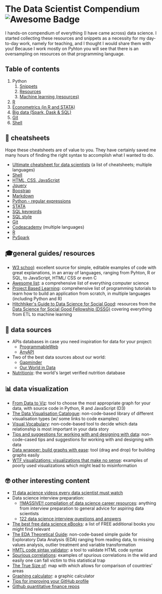 # The Data Scientist Compendium <img src="https://cdn.rawgit.com/sindresorhus/awesome/d7305f38d29fed78fa85652e3a63e154dd8e8829/media/badge.svg" alt="Awesome Badge"/>
I hands-on compendium of everything (I have came across) data science. I started collecting these resources and snippets as a necessity for my day-to-day work, namely for teaching, and I thought I would share them with you! Because I work mostly on Pyhton you will see that there is an oversampling on resources on that programming language.

## Table of contents
1. Python
	1. [Snippets](https://github.com/bforbesc/the-data-scientist-compendium/blob/main/1_Python_snippets.md)
	1. [Resources](https://github.com/bforbesc/the-data-scientist-compendium/blob/main/1_Python_resources.md)
	1. [Machine learning (resources)](https://github.com/bforbesc/the-data-scientist-compendium/blob/main/1_Pyhton_machine_learning.md)
1. [R](https://github.com/bforbesc/the-data-scientist-compendium/blob/main/2_R.md)
1. [Econometrics (in R and STATA)](https://github.com/bforbesc/the-data-scientist-compendium/blob/main/3_Econometrics_R_STATA.md)
1. [Big data (Spark, Dask & SQL)](https://github.com/bforbesc/the-data-scientist-compendium/blob/main/4_Spark_Dask_SQL.md)
1. [Git](https://github.com/bforbesc/the-data-scientist-compendium/blob/main/5_Git.md)
1. [Shell](https://github.com/bforbesc/the-data-scientist-compendium/blob/main/6_Shell.md)


## 🙈 cheatsheets
Hope these cheatsheets are of value to you. They have certainly saved me many hours of finding the right syntax to accomplish what I wanted to do.
- [Ultimate cheatsheet for data scientists](https://levelup.gitconnected.com/the-ultimate-cheat-sheet-for-data-scientists-d1e247b6a60c) (a list of cheatsheets; multiple languages)
- [Shell](https://oit.ua.edu/wp-content/uploads/2020/12/Linux_bash_cheat_sheet-1.pdf)
- [HTML, CSS, JavaScript](https://htmlcheatsheet.com/)
- [Jquery](https://oscarotero.com/jquery/)
- [Boostrap](https://hackerthemes.com/bootstrap-cheatsheet/)
- [Markdown](https://github.com/adam-p/markdown-here/wiki/Markdown-Cheatsheet)
- [Python - regular expressions](https://www.dataquest.io/wp-content/uploads/2019/03/python-regular-expressions-cheat-sheet.pdf)
- [STATA](https://www.stata.com/bookstore/statacheatsheets.pdf)
- [SQL keywords](https://www.w3schools.com/sql/sql_ref_keywords.asp)
- [SQL style](https://www.sqlstyle.guide/)
- [Git](https://education.github.com/git-cheat-sheet-education.pdf)
- [Codeacademy](https://www.codecademy.com/resources/cheatsheets/language/python) (multiple languages)
- [R](https://www.rstudio.com/resources/cheatsheets/)
- [PySpark](https://www.datacamp.com/cheat-sheet/pyspark-cheat-sheet-spark-in-python)

	
## 🎓general guides/ resources
- [W3 school](https://www.w3schools.com/python/default.asp): excellent source for simple, editable examples of code with great explanations, in an array of languages, ranging from Pyhton, R or SQL, to JavaScript, HTML/ CSS or even C
- [Awesome list](https://github.com/sindresorhus/awesome/blob/main/readme.md): a comprehensive list of everything computer science
- [Project Based Learning](https://github.com/practical-tutorials/project-based-learning?utm_source=pocket_mylist): comprehensive list of programming tutorials to learn how to build an application from scratch, in multiple languages (including Python and R)
- [Hitchhiker's Guide to Data Science for Social Good](https://github.com/dssg/hitchhikers-guide?utm_source=pocket_mylist): resources from the [Data Science for Social Good Fellowship (DSSG)](http://dssgfellowship.org/) covering everything from ETL to machine learning


## 💽 data sources
- APIs databases in case you need inspiration for data for your project:
	- [ProgrammableWeb](https://www.programmableweb.com/apis/directory)
	- [AnyAPI](https://any-api.com/)
- Two of the best data sources about our world: 
	- [Gapminder](https://www.gapminder.org/)
	- [Our World in Data](https://ourworldindata.org/blog?utm_source=pocket_mylist)
- [Nutritionix](https://www.nutritionix.com/?utm_source=pocket_mylist): the world's larget verified nutrition database


## 📊 data visualization
- [From Data to Viz](https://www.data-to-viz.com/): tool to choose the most appropriate graph for your data, with source code in Python, R and JavaScript (D3)
- [The Data Visualisation Catalogue](https://datavizcatalogue.com/): non-code-based library of different visualisation types (w/ some links to code examples)
- [Visual Vocabulary](https://ft-interactive.github.io/visual-vocabulary/): non-code-based tool to decide which data relationship is most important in your data story
- [Tips and suggestions for working with and designing with data](https://flowingdata.com/category/guides/): non-code-cased tips and suggestions for working with and designing with data
- [Data wrapper: build graphs with ease](https://app.datawrapper.de/chart/rweXo/upload): tool (drag and drop) for building graphs easily
- [WTF visualizations: visualizations that make no sense](https://viz.wtf/?utm_source=pocket_mylist): examples of poorly used visualizations which might lead to misinformation


## 🤓 other interesting content
- [11 data acience videos every data scientist must watch](https://pypi.org/project/ipython/)
- Data science interview preparation:
	- [‼️MASSIVE‼️ compilation of data science career resources](https://github.com/cdeweyx/DS-Career-Resources): anything from interview preparation to general advice for aspiring data scientists
	- [122 data science interview questions and answers](https://www.edureka.co/blog/interview-questions/data-science-interview-questions/)
- [The best free data science eBooks](https://towardsdatascience.com/the-best-free-data-science-ebooks-b671691e5231): a list of FREE additional books you might find relevant
- [The EDA Theoretical Guide](https://towardsdatascience.com/the-eda-theoretical-guide-b7cef7653f0d): non-code-based simple guide for Exploratory Data Analysis (EDA) ranging from reading data, to missing values analysis, outlier treatment and variable transformation
- [HMTL code sintax validator](https://validator.w3.org/#validate_by_input): a tool to validate HTML code syntax
- [Spurious correlations](https://tylervigen.com/spurious-correlations): examples of spurious correlations in the wild and easily one can fall victim to this statistical trap
- [The True Size of](https://www.thetruesize.com/): map with which allows for comparison of countries' areas
- [Graphing calculator](https://www.desmos.com/calculator): a graphic calculator
- [Tips for improving your GitHub profile](https://towardsdatascience.com/enrich-your-github-profile-with-these-tips-272fa1eafe05?gi=27b896f9e9c4)
- [Github quantitative finance repos](https://www.linkedin.com/posts/stylianos-iordanis-34787a19_goldman-sachs-activity-6974353708239237120-al7X/)
